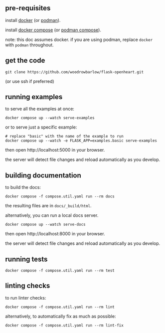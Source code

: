 ## pre-requisites

install [docker](https://docs.docker.com/engine/install/) (or [podman](https://podman.io/docs/installation)).

install [docker compose](https://docs.docker.com/compose/) (or [podman compose](https://docs.podman.io/en/latest/markdown/podman-compose.1.html)).

note: this doc assumes docker. if you are using podman, replace `docker` with `podman` throughout.

## get the code

```
git clone https://github.com/woodrowbarlow/flask-openheart.git
```

(or use ssh if preferred)

## running examples

to serve all the examples at once:

```
docker compose up --watch serve-examples
```

or to serve just a specific example:

```
# replace "basic" with the name of the example to run
docker compose up --watch -e FLASK_APP=examples.basic serve-examples
```

then open http://localhost:5000 in your browser.

the server will detect file changes and reload automatically as you develop.

## building documentation

to build the docs:

```
docker compose -f compose.util.yaml run --rm docs
```

the resulting files are in `docs/_build/html`.

alternatively, you can run a local docs server.

```
docker compose up --watch serve-docs
```

then open http://localhost:8000 in your browser.

the server will detect file changes and reload automatically as you develop.

## running tests

```
docker compose -f compose.util.yaml run --rm test
```

## linting checks

to run linter checks:

```
docker compose -f compose.util.yaml run --rm lint
```

alternatively, to automatically fix as much as possible:

```
docker compose -f compose.util.yaml run --rm lint-fix
```
